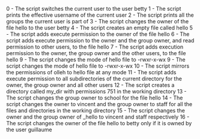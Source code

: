 0 - The script switches the current user to the user betty
1 - The script prints the effective username of the current user
2 - The script prints all the groups the current user is part of
3 - The script changes the owner of the file hello to the user betty
4 - The script creates an empty file called hello
5 - The script adds execute permission to the owner of the file hello
6 - The script adds execute permission to the owner and the group owner, and read permission to other users, to the file hello
7 - The script adds execution permission to the owner, the group owner and the other users, to the file hello
9 - The script changes the mode of hello file to -rwxr-x-wx
9 - The script changes the mode of hello file to -rwxr-x-wx
10 - The script mirrors the permissions of olleh to hello file at any mode
 11 - The script adds execute permission to all subdirectories of the current directory for the owner, the group owner and all other users
12 - The script creates a directory called my_dir with permissions 751 in the working directory
13 - The script changes the group owner to school for the file hello
14 - The script  changes the owner to vincent and the group owner to staff for all the files and directories in the working directory
15 - The script changes the owner and the group owner of _hello to vincent and staff respectively
16 - The script changes the owner of the file hello to betty only if it is owned by the user guillaume

